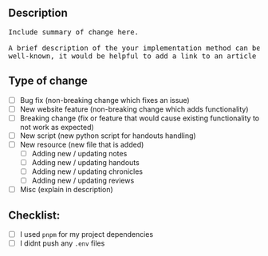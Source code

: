 ## Description

<pre>
Include summary of change here.

A brief description of the your implementation method can be helpful too. If the implemented method/algorithm is not so
well-known, it would be helpful to add a link to an article explaining it with more details.
</pre>

## Type of change

- [ ] Bug fix (non-breaking change which fixes an issue)
- [ ] New website feature (non-breaking change which adds functionality)
- [ ] Breaking change (fix or feature that would cause existing functionality to not work as expected)
- [ ] New script (new python script for handouts handling)
- [ ] New resource (new file that is added)
  - [ ] Adding new / updating notes
  - [ ] Adding new / updating handouts
  - [ ] Adding new / updating chronicles
  - [ ] Adding new / updating reviews
- [ ] Misc (explain in description)

## Checklist:

- [ ] I used `pnpm` for my project dependencies
- [ ] I didnt push any `.env` files
